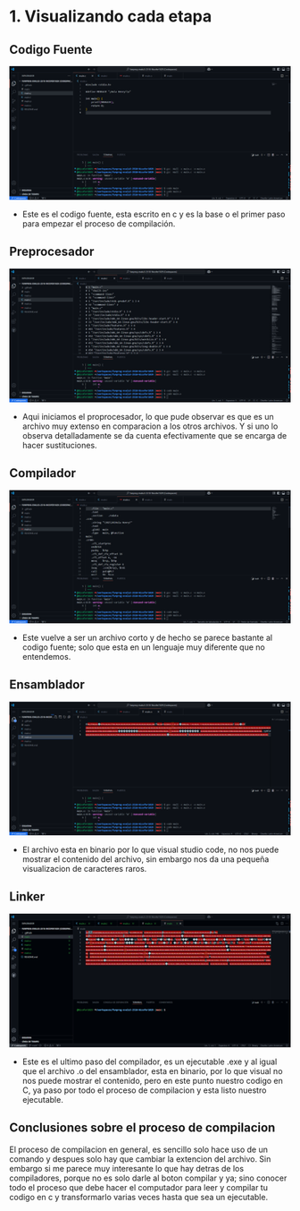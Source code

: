 # 1. Visualizando cada etapa

## Codigo Fuente

![Main.c](../Actividad_1/Imagenes/Main.c.png)

- Este es el codigo fuente, esta escrito en c y es la base o el primer paso para empezar el proceso de compilación.

## Preprocesador

![Main.c](../Actividad_1/Imagenes/Main.i.png)

- Aqui iniciamos el proprocesador, lo que pude observar es que es un archivo muy extenso en comparacion a los otros archivos. Y si uno lo observa detalladamente se da cuenta efectivamente que se encarga de hacer sustituciones.

## Compilador

![Main.s](../Actividad_1/Imagenes/Main.s.png)

- Este vuelve a ser un archivo corto y de hecho se parece bastante al codigo fuente; solo que esta en un lenguaje muy diferente que no entendemos.

## Ensamblador

![Main.o](../Actividad_1/Imagenes/Main.o.png)

- El archivo esta en binario por lo que visual studio code, no nos puede mostrar el contenido del archivo, sin embargo nos da una pequeña visualizacion de caracteres raros.

## Linker

![Main](../Actividad_1/Imagenes/Main.png)

- Este es el ultimo paso del compilador, es un ejecutable .exe y al igual que el archivo .o del ensamblador, esta en binario, por lo que visual no nos puede mostrar el contenido, pero en este punto nuestro codigo en C, ya paso por todo el proceso de compilacion y esta listo nuestro ejecutable.

## Conclusiones sobre el proceso de compilacion

El proceso de compilacion en general, es sencillo solo hace uso de un comando y despues solo hay que cambiar la extencion del archivo. Sin embargo si me parece muy interesante lo que hay detras de los compiladores, porque no es solo darle al boton compilar y ya; sino conocer todo el proceso que debe hacer el computador para leer y compilar tu codigo en c y transformarlo varias veces hasta que sea un ejecutable.